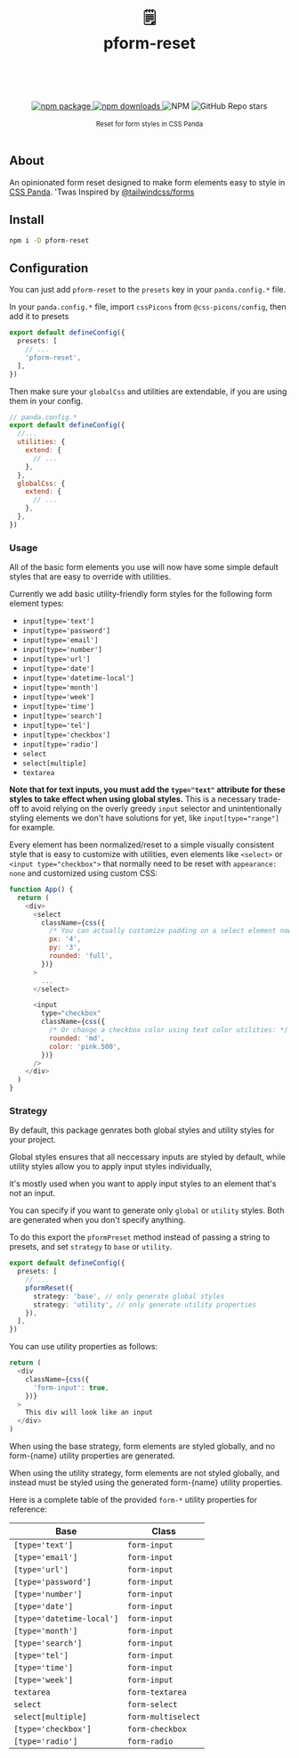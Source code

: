 <div align="center">
  <h1>
    <br/>
    🗒️
    <br />
    pform-reset
    <br />
    <br />
  </h1>
    <br />
    <br />
    <a href="https://www.npmjs.com/package/pform-reset?style=for-the-badge">
       <img src="https://img.shields.io/npm/v/pform-reset.svg?style=for-the-badge" alt="npm package" />
    </a>
    <a href="https://www.npmjs.com/package/pform-reset?style=for-the-badge">
      <img src="https://img.shields.io/npm/dw/pform-reset.svg?style=for-the-badge" alt="npm  downloads" />
    </a>
<a>
    <img alt="NPM" src="https://img.shields.io/npm/l/pform-reset?style=for-the-badge">
</a>

<a>
  <img alt="GitHub Repo stars" src="https://img.shields.io/github/stars/anubra266/pform-reset?logo=github&style=for-the-badge">
</a>
    <br />
    <br />
  <sup>
Reset for form styles in CSS Panda
  </sup>
  <br />
  <br />

</div>

## About

An opinionated form reset designed to make form elements easy to style in
[CSS Panda](https://github.com/chakra-ui/panda). 'Twas Inspired by
[@tailwindcss/forms](https://github.com/tailwindlabs/tailwindcss-forms)

## Install

```sh
npm i -D pform-reset
```

## Configuration

You can just add `pform-reset` to the `presets` key in your `panda.config.*` file.

In your `panda.config.*` file, import `cssPicons` from `@css-picons/config`, then add it to presets

```ts
export default defineConfig({
  presets: [
    // ...
    'pform-reset',
  ],
})
```

Then make sure your `globalCss` and utilities are extendable, if you are using them in your config.

```js
// panda.config.*
export default defineConfig({
  //...
  utilities: {
    extend: {
      // ...
    },
  },
  globalCss: {
    extend: {
      // ...
    },
  },
})
```

### Usage

All of the basic form elements you use will now have some simple default styles that are easy to override with
utilities.

Currently we add basic utility-friendly form styles for the following form element types:

- `input[type='text']`
- `input[type='password']`
- `input[type='email']`
- `input[type='number']`
- `input[type='url']`
- `input[type='date']`
- `input[type='datetime-local']`
- `input[type='month']`
- `input[type='week']`
- `input[type='time']`
- `input[type='search']`
- `input[type='tel']`
- `input[type='checkbox']`
- `input[type='radio']`
- `select`
- `select[multiple]`
- `textarea`

**Note that for text inputs, you must add the `type="text"` attribute for these styles to take effect when using global
styles.** This is a necessary trade-off to avoid relying on the overly greedy `input` selector and unintentionally
styling elements we don't have solutions for yet, like `input[type="range"]` for example.

Every element has been normalized/reset to a simple visually consistent style that is easy to customize with utilities,
even elements like `<select>` or `<input type="checkbox">` that normally need to be reset with `appearance: none` and
customized using custom CSS:

```js
function App() {
  return (
    <div>
      <select
        className={css({
          /* You can actually customize padding on a select element now: */
          px: '4',
          py: '3',
          rounded: 'full',
        })}
      >
        ...
      </select>

      <input
        type="checkbox"
        className={css({
          /* Or change a checkbox color using text color utilities: */
          rounded: 'md',
          color: 'pink.500',
        })}
      />
    </div>
  )
}
```

### Strategy

By default, this package genrates both global styles and utility styles for your project.

Global styles ensures that all neccessary inputs are styled by default, while utility styles allow you to apply input
styles individually,

it's mostly used when you want to apply input styles to an element that's not an input.

You can specify if you want to generate only `global` or `utility` styles. Both are generated when you don't specify
anything.

To do this export the `pformPreset` method instead of passing a string to presets, and set `strategy` to `base` or
`utility`.

```ts
export default defineConfig({
  presets: [
    // ...
    pformReset({
      strategy: 'base', // only generate global styles
      strategy: 'utility', // only generate utility properties
    }),
  ],
})
```

You can use utility properties as follows:

```js
return (
  <div
    className={css({
      'form-input': true,
    })}
  >
    This div will look like an input
  </div>
)
```

When using the base strategy, form elements are styled globally, and no form-{name} utility properties are generated.

When using the utility strategy, form elements are not styled globally, and instead must be styled using the generated
form-{name} utility properties.

Here is a complete table of the provided `form-*` utility properties for reference:

| Base                      | Class              |
| ------------------------- | ------------------ |
| `[type='text']`           | `form-input`       |
| `[type='email']`          | `form-input`       |
| `[type='url']`            | `form-input`       |
| `[type='password']`       | `form-input`       |
| `[type='number']`         | `form-input`       |
| `[type='date']`           | `form-input`       |
| `[type='datetime-local']` | `form-input`       |
| `[type='month']`          | `form-input`       |
| `[type='search']`         | `form-input`       |
| `[type='tel']`            | `form-input`       |
| `[type='time']`           | `form-input`       |
| `[type='week']`           | `form-input`       |
| `textarea`                | `form-textarea`    |
| `select`                  | `form-select`      |
| `select[multiple]`        | `form-multiselect` |
| `[type='checkbox']`       | `form-checkbox`    |
| `[type='radio']`          | `form-radio`       |
